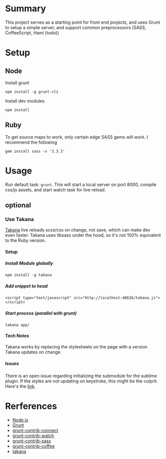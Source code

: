 # Summary
This project serves as a starting point for front end projects, and uses Grunt to setup a simple server, and support common preprocessors (SASS, CoffeeScript, Haml (todo))

# Setup
## Node

Install grunt

    npm install -g grunt-cli

Install dev modules

    npm install


## Ruby

To get source maps to work, only certain edge SASS gems will work. I recommend the following

    gem install sass -v '3.3.3'


# Usage
Run default task: `grunt`. This will start a local server on port 8000, compile css/js assets, and start watch task for live reload.

## optional

### Use Takana
[Takana](http://usetakana.com/) live reloads scss/css on change, not save, which can make dev even faster. Takana uses libsass under the hood, so it's not 100% equivalent to the Ruby version.

#### Setup
##### Install Module globally

    npm install -g takana

##### Add snippet to head

    <script type="text/javascript" src="http://localhost:48626/takana.js"></script>

##### Start process (parallel with grunt)

    takana app/

#### Tech Notes
Takana works by replacing the stylesheets on the page with a version Takana updates on change.

##### Issues
There is an open issue regarding initializing the submodule for the sublime plugin. If the styles are not updating on keystroke, this might be the culprit. Here's the [link](https://github.com/mechio/takana/issues/16).


# Rerferences
- [Node.js](http://nodejs.org/)
- [Grunt](http://gruntjs.com/)
- [grunt-contrib-connect](https://github.com/gruntjs/grunt-contrib-connect)
- [grunt-contrib-watch](https://github.com/gruntjs/grunt-contrib-watch)
- [grunt-contrib-sass](https://github.com/gruntjs/grunt-contrib-sass)
- [grunt-contrib-coffee](https://github.com/gruntjs/grunt-contrib-coffee)
- [takana](https://github.com/mechio/takana)
